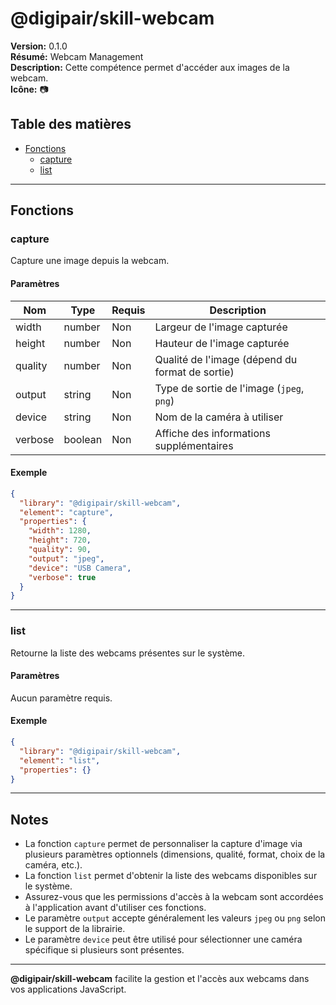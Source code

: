 # @digipair/skill-webcam

**Version:** 0.1.0  
**Résumé:** Webcam Management  
**Description:** Cette compétence permet d'accéder aux images de la webcam.  
**Icône:** 📷

## Table des matières

- [Fonctions](#fonctions)
  - [capture](#capture)
  - [list](#list)

---

## Fonctions

### capture

Capture une image depuis la webcam.

#### Paramètres

| Nom      | Type     | Requis | Description                                      |
|----------|----------|--------|--------------------------------------------------|
| width    | number   | Non    | Largeur de l'image capturée                      |
| height   | number   | Non    | Hauteur de l'image capturée                      |
| quality  | number   | Non    | Qualité de l'image (dépend du format de sortie)  |
| output   | string   | Non    | Type de sortie de l'image (`jpeg`, `png`)        |
| device   | string   | Non    | Nom de la caméra à utiliser                      |
| verbose  | boolean  | Non    | Affiche des informations supplémentaires         |

#### Exemple

```json
{
  "library": "@digipair/skill-webcam",
  "element": "capture",
  "properties": {
    "width": 1280,
    "height": 720,
    "quality": 90,
    "output": "jpeg",
    "device": "USB Camera",
    "verbose": true
  }
}
```

---

### list

Retourne la liste des webcams présentes sur le système.

#### Paramètres

Aucun paramètre requis.

#### Exemple

```json
{
  "library": "@digipair/skill-webcam",
  "element": "list",
  "properties": {}
}
```

---

## Notes

- La fonction `capture` permet de personnaliser la capture d'image via plusieurs paramètres optionnels (dimensions, qualité, format, choix de la caméra, etc.).
- La fonction `list` permet d'obtenir la liste des webcams disponibles sur le système.
- Assurez-vous que les permissions d'accès à la webcam sont accordées à l'application avant d'utiliser ces fonctions.
- Le paramètre `output` accepte généralement les valeurs `jpeg` ou `png` selon le support de la librairie.
- Le paramètre `device` peut être utilisé pour sélectionner une caméra spécifique si plusieurs sont présentes.

---

**@digipair/skill-webcam** facilite la gestion et l'accès aux webcams dans vos applications JavaScript.
